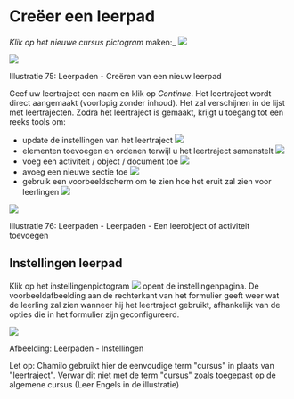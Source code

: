 # Creëer een leerpad

_Klik op het nieuwe cursus_ _pictogram_ maken:_ ![](../../.gitbook/assets/graphics13%20%283%29.png)

![](../../.gitbook/assets/graphics9%20%281%29.png)

Illustratie 75: Leerpaden - Creëren van een nieuw leerpad

Geef uw leertraject een naam en klik op _Continue_. Het leertraject wordt direct aangemaakt \(voorlopig zonder inhoud\). Het zal verschijnen in de lijst met leertrajecten. Zodra het leertraject is gemaakt, krijgt u toegang tot een reeks tools om:

* update de instellingen van het leertraject ![](../../.gitbook/assets/graphics8%20%284%29.png)
* elementen toevoegen en ordenen terwijl u het leertraject samenstelt ![](../../.gitbook/assets/graphics22%20%281%29.png)
* voeg een activiteit / object / document toe ![](../../.gitbook/assets/graphics23%20%284%29.png)
* avoeg een nieuwe sectie toe ![](../../.gitbook/assets/graphics19%20%284%29.png)
* gebruik een voorbeeldscherm om te zien hoe het eruit zal zien voor leerlingen ![](../../.gitbook/assets/graphics21%20%284%29.png)

![](../../.gitbook/assets/graphics10%20%281%29.png)

Illustratie 76: Leerpaden - Leerpaden - Een leerobject of activiteit toevoegen

## Instellingen leerpad <a id="learning-path-s-settings"></a>

Klik op het instellingenpictogram ![](../../.gitbook/assets/graphics20%20%283%29.png) opent de instellingenpagina. De voorbeeldafbeelding aan de rechterkant van het formulier geeft weer wat de leerling zal zien wanneer hij het leertraject gebruikt, afhankelijk van de opties die in het formulier zijn geconfigureerd.

![](../../.gitbook/assets/graphics11%20%281%29.png)

Afbeelding: Leerpaden - Instellingen

Let op: Chamilo gebruikt hier de eenvoudige term "cursus" in plaats van "leertraject". Verwar dit niet met de term "cursus" zoals toegepast op de algemene cursus \(Leer Engels in de illustratie\)

